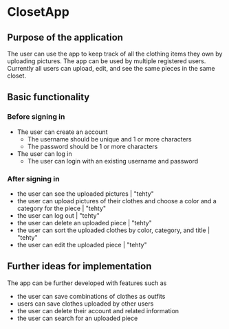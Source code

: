 # ClosetApp

## Purpose of the application
The user can use the app to keep track of all the clothing items they own by uploading pictures. 
The app can be used by multiple registered users. Currently all users can upload, edit, and see the same pieces in the same closet.

## Basic functionality
### Before signing in
- The user can create an account
  - The username should be unique and 1 or more characters
  - The password should be 1 or more characters
- The user can log in
  - The user can login with an existing username and password

### After signing in
- the user can see the uploaded pictures | "tehty"
- the user can upload pictures of their clothes and choose a color and a category for the piece | "tehty"
- the user can log out | "tehty"
- the user can delete an uploaded piece | "tehty"
- the user can sort the uploaded clothes by color, category, and title | "tehty"
- the user can edit the uploaded piece | "tehty"

## Further ideas for implementation
The app can be further developed with features such as
- the user can save combinations of clothes as outfits
- users can save clothes uploaded by other users
- the user can delete their account and related information
- the user can search for an uploaded piece
